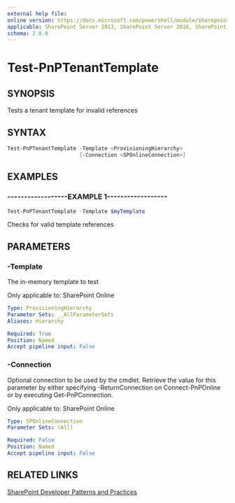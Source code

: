 ```yaml
---
external help file:
online version: https://docs.microsoft.com/powershell/module/sharepoint-pnp/test-pnptenanttemplate
applicable: SharePoint Server 2013, SharePoint Server 2016, SharePoint Server 2019, SharePoint Online
schema: 2.0.0
---
```


# Test-PnPTenantTemplate

## SYNOPSIS
Tests a tenant template for invalid references

## SYNTAX

```powershell
Test-PnPTenantTemplate -Template <ProvisioningHierarchy>
                       [-Connection <SPOnlineConnection>]
```

## EXAMPLES

### ------------------EXAMPLE 1------------------
```powershell
Test-PnPTenantTemplate -Template $myTemplate
```

Checks for valid template references

## PARAMETERS

### -Template
The in-memory template to test

Only applicable to: SharePoint Online

```yaml
Type: ProvisioningHierarchy
Parameter Sets: __AllParameterSets
Aliases: Hierarchy

Required: True
Position: Named
Accept pipeline input: False
```

### -Connection
Optional connection to be used by the cmdlet. Retrieve the value for this parameter by either specifying -ReturnConnection on Connect-PnPOnline or by executing Get-PnPConnection.

Only applicable to: SharePoint Online

```yaml
Type: SPOnlineConnection
Parameter Sets: (All)

Required: False
Position: Named
Accept pipeline input: False
```

## RELATED LINKS

[SharePoint Developer Patterns and Practices](https://aka.ms/sppnp)
